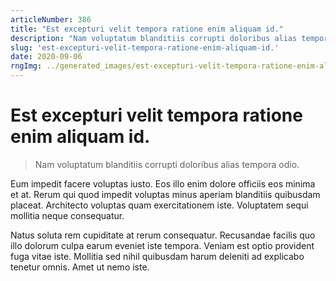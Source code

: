 ```yaml
---
articleNumber: 386
title: "Est excepturi velit tempora ratione enim aliquam id."
description: "Nam voluptatum blanditiis corrupti doloribus alias tempora odio."
slug: 'est-excepturi-velit-tempora-ratione-enim-aliquam-id.'
date: 2020-09-06
rngImg: ../generated_images/est-excepturi-velit-tempora-ratione-enim-aliquam-id..jpg
---
```


# Est excepturi velit tempora ratione enim aliquam id.

> Nam voluptatum blanditiis corrupti doloribus alias tempora odio.

Eum impedit facere voluptas iusto. Eos illo enim dolore officiis eos minima et at. Rerum qui quod impedit voluptas minus aperiam blanditiis quibusdam placeat. Architecto voluptas quam exercitationem iste. Voluptatem sequi mollitia neque consequatur.
 Natus soluta rem cupiditate at rerum consequatur. Recusandae facilis quo illo dolorum culpa earum eveniet iste tempora. Veniam est optio provident fuga vitae iste. Mollitia sed nihil quibusdam harum deleniti ad explicabo tenetur omnis. Amet ut nemo iste.
